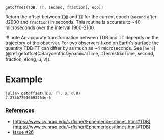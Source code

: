 ```
getoffset(TDB, TT, second, fraction[, eop])
```

Return the offset between [`TDB`](@ref) and [`TT`](@ref) for the current epoch (`second` after J2000 and `fraction`) in seconds. This routine is accurate to ~40 microseconds over the interval 1900-2100.

!!! note
    An accurate transformation between TDB and TT depends on the trajectory of the observer. For two observers fixed on Earth's surface the quantity TDB-TT can differ by as much as ~4 microseconds. See [`here`](@ref getoffset(::BarycentricDynamicalTime, ::TerrestrialTime, second, fraction, elong, u, v)).


# Example

```jldoctest; setup = :(using AstroTime)
julia> getoffset(TDB, TT, 0, 0.0)
7.273677616693264e-5
```

### References

  * [https://www.cv.nrao.edu/~rfisher/Ephemerides/times.html#TDB](https://www.cv.nrao.edu/~rfisher/Ephemerides/times.html#TDB)
  * [Issue #26](https://github.com/JuliaAstro/AstroTime.jl/issues/26)
